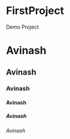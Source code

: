 # FirstProject
Demo Project
# Avinash
## Avinash
### Avinash
#### Avinash
##### Avinash
###### Avinash

